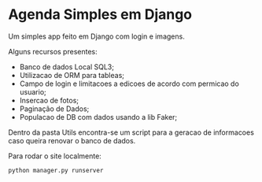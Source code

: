 # Agenda Simples em Django

Um simples app feito em Django com login e imagens.

Alguns recursos presentes:

- Banco de dados Local SQL3;
- Utilizacao de ORM para tableas;
- Campo de login e limitacoes a edicoes de acordo com permicao do usuario;
- Insercao de fotos;
- Paginação de Dados;
- Populacao de DB com dados usando a lib Faker;

Dentro da pasta Utils encontra-se um script para a geracao de informacoes caso queira renovar o banco de dados.

Para rodar o site localmente:

```python
python manager.py runserver
```
